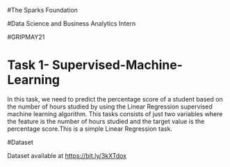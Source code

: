 #The Sparks Foundation

#Data Science and Business Analytics Intern

#GRIPMAY21

# Task 1- Supervised-Machine-Learning
In this task, we need to predict the percentage score of a student based on the number of hours studied by using the Linear Regression supervised machine learning algorithm. This tasks consists of just two variables where the feature is the number of hours studied and the target value is the percentage score.This is a simple Linear Regression task.

#Dataset

Dataset available at  https://bit.ly/3kXTdox

